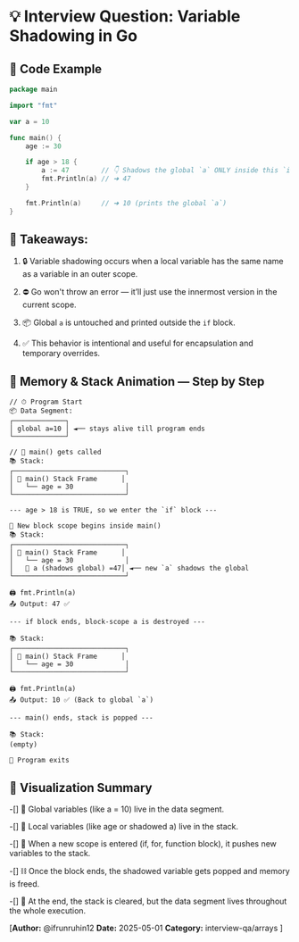 # 💡 Interview Question: Variable Shadowing in Go

## 🧪 Code Example

```go
package main

import "fmt"

var a = 10

func main() {
	age := 30

	if age > 18 {
		a := 47        // 👇 Shadows the global `a` ONLY inside this `if` block
		fmt.Println(a) // ➜ 47
	}

	fmt.Println(a)     // ➜ 10 (prints the global `a`)
}
```
## 📌 Takeaways:

1. 🔒 Variable shadowing occurs when a local variable has the same name as a variable in an outer scope.

2. ⛔ Go won't throw an error — it’ll just use the innermost version in the current scope.

3. 📦 Global `a` is untouched and printed outside the `if` block.

4. ✅ This behavior is intentional and useful for encapsulation and temporary overrides.

## 🧠 Memory & Stack Animation — Step by Step
```
// ⏱ Program Start
📦 Data Segment:
┌─────────────┐
│ global a=10 │ ◄── stays alive till program ends
└─────────────┘

// 🚀 main() gets called
📚 Stack:
┌────────────────────────────┐
│ 🧩 main() Stack Frame      │
│   └── age = 30             │
└────────────────────────────┘

--- age > 18 is TRUE, so we enter the `if` block ---

🧱 New block scope begins inside main()
📚 Stack:
┌────────────────────────────┐
│ 🧩 main() Stack Frame      │
│   └── age = 30             │
│   🔸 a (shadows global) =47│ ◄── new `a` shadows the global
└────────────────────────────┘

🖨️ fmt.Println(a)
📤 Output: 47 ✅

--- if block ends, block-scope a is destroyed ---

📚 Stack:
┌────────────────────────────┐
│ 🧩 main() Stack Frame      │
│   └── age = 30             │
└────────────────────────────┘

🖨️ fmt.Println(a)
📤 Output: 10 ✅ (Back to global `a`)

--- main() ends, stack is popped ---

📚 Stack:
(empty)

🧼 Program exits
```
## 📌 Visualization Summary

-[] 🧠 Global variables (like a = 10) live in the data segment.

-[] 🧵 Local variables (like age or shadowed a) live in the stack.

-[] 🔄 When a new scope is entered (if, for, function block), it pushes new variables to the stack.

-[] ⛓️ Once the block ends, the shadowed variable gets popped and memory is freed.

-[] 🧼 At the end, the stack is cleared, but the data segment lives throughout the whole execution.

[**Author:** @ifrunruhin12
**Date:** 2025-05-01
**Category:** interview-qa/arrays
]
